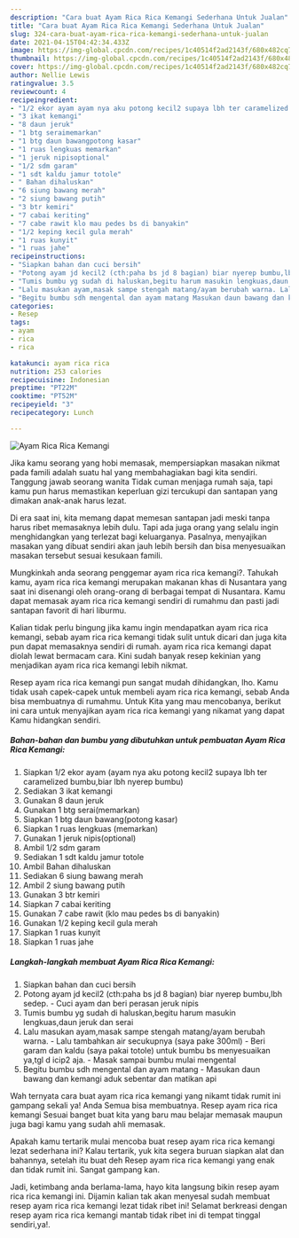 ```yaml
---
description: "Cara buat Ayam Rica Rica Kemangi Sederhana Untuk Jualan"
title: "Cara buat Ayam Rica Rica Kemangi Sederhana Untuk Jualan"
slug: 324-cara-buat-ayam-rica-rica-kemangi-sederhana-untuk-jualan
date: 2021-04-15T04:42:34.433Z
image: https://img-global.cpcdn.com/recipes/1c40514f2ad2143f/680x482cq70/ayam-rica-rica-kemangi-foto-resep-utama.jpg
thumbnail: https://img-global.cpcdn.com/recipes/1c40514f2ad2143f/680x482cq70/ayam-rica-rica-kemangi-foto-resep-utama.jpg
cover: https://img-global.cpcdn.com/recipes/1c40514f2ad2143f/680x482cq70/ayam-rica-rica-kemangi-foto-resep-utama.jpg
author: Nellie Lewis
ratingvalue: 3.5
reviewcount: 4
recipeingredient:
- "1/2 ekor ayam ayam nya aku potong kecil2 supaya lbh ter caramelized bumbubiar lbh nyerep bumbu"
- "3 ikat kemangi"
- "8 daun jeruk"
- "1 btg seraimemarkan"
- "1 btg daun bawangpotong kasar"
- "1 ruas lengkuas memarkan"
- "1 jeruk nipisoptional"
- "1/2 sdm garam"
- "1 sdt kaldu jamur totole"
- " Bahan dihaluskan"
- "6 siung bawang merah"
- "2 siung bawang putih"
- "3 btr kemiri"
- "7 cabai keriting"
- "7 cabe rawit klo mau pedes bs di banyakin"
- "1/2 keping kecil gula merah"
- "1 ruas kunyit"
- "1 ruas jahe"
recipeinstructions:
- "Siapkan bahan dan cuci bersih"
- "Potong ayam jd kecil2 (cth:paha bs jd 8 bagian) biar nyerep bumbu,lbh sedep. Cuci ayam dan beri perasan jeruk nipis"
- "Tumis bumbu yg sudah di haluskan,begitu harum masukin lengkuas,daun jeruk dan serai"
- "Lalu masukan ayam,masak sampe stengah matang/ayam berubah warna. Lalu tambahkan air secukupnya (saya pake 300ml) Beri garam dan kaldu (saya pakai totole) untuk bumbu bs menyesuaikan ya,tgl d icip2 aja. Masak sampai bumbu mulai mengental"
- "Begitu bumbu sdh mengental dan ayam matang Masukan daun bawang dan kemangi aduk sebentar dan matikan api"
categories:
- Resep
tags:
- ayam
- rica
- rica

katakunci: ayam rica rica 
nutrition: 253 calories
recipecuisine: Indonesian
preptime: "PT22M"
cooktime: "PT52M"
recipeyield: "3"
recipecategory: Lunch

---
```



![Ayam Rica Rica Kemangi](https://img-global.cpcdn.com/recipes/1c40514f2ad2143f/680x482cq70/ayam-rica-rica-kemangi-foto-resep-utama.jpg)

Jika kamu seorang yang hobi memasak, mempersiapkan masakan nikmat pada famili adalah suatu hal yang membahagiakan bagi kita sendiri. Tanggung jawab seorang  wanita Tidak cuman menjaga rumah saja, tapi kamu pun harus memastikan keperluan gizi tercukupi dan santapan yang dimakan anak-anak harus lezat.

Di era  saat ini, kita memang dapat memesan santapan jadi meski tanpa harus ribet memasaknya lebih dulu. Tapi ada juga orang yang selalu ingin menghidangkan yang terlezat bagi keluarganya. Pasalnya, menyajikan masakan yang dibuat sendiri akan jauh lebih bersih dan bisa menyesuaikan masakan tersebut sesuai kesukaan famili. 



Mungkinkah anda seorang penggemar ayam rica rica kemangi?. Tahukah kamu, ayam rica rica kemangi merupakan makanan khas di Nusantara yang saat ini disenangi oleh orang-orang di berbagai tempat di Nusantara. Kamu dapat memasak ayam rica rica kemangi sendiri di rumahmu dan pasti jadi santapan favorit di hari liburmu.

Kalian tidak perlu bingung jika kamu ingin mendapatkan ayam rica rica kemangi, sebab ayam rica rica kemangi tidak sulit untuk dicari dan juga kita pun dapat memasaknya sendiri di rumah. ayam rica rica kemangi dapat diolah lewat bermacam cara. Kini sudah banyak resep kekinian yang menjadikan ayam rica rica kemangi lebih nikmat.

Resep ayam rica rica kemangi pun sangat mudah dihidangkan, lho. Kamu tidak usah capek-capek untuk membeli ayam rica rica kemangi, sebab Anda bisa membuatnya di rumahmu. Untuk Kita yang mau mencobanya, berikut ini cara untuk menyajikan ayam rica rica kemangi yang nikamat yang dapat Kamu hidangkan sendiri.

<!--inarticleads1-->

##### Bahan-bahan dan bumbu yang dibutuhkan untuk pembuatan Ayam Rica Rica Kemangi:

1. Siapkan 1/2 ekor ayam (ayam nya aku potong kecil2 supaya lbh ter caramelized bumbu,biar lbh nyerep bumbu)
1. Sediakan 3 ikat kemangi
1. Gunakan 8 daun jeruk
1. Gunakan 1 btg serai(memarkan)
1. Siapkan 1 btg daun bawang(potong kasar)
1. Siapkan 1 ruas lengkuas (memarkan)
1. Gunakan 1 jeruk nipis(optional)
1. Ambil 1/2 sdm garam
1. Sediakan 1 sdt kaldu jamur totole
1. Ambil  Bahan dihaluskan
1. Sediakan 6 siung bawang merah
1. Ambil 2 siung bawang putih
1. Gunakan 3 btr kemiri
1. Siapkan 7 cabai keriting
1. Gunakan 7 cabe rawit (klo mau pedes bs di banyakin)
1. Gunakan 1/2 keping kecil gula merah
1. Siapkan 1 ruas kunyit
1. Siapkan 1 ruas jahe




<!--inarticleads2-->

##### Langkah-langkah membuat Ayam Rica Rica Kemangi:

1. Siapkan bahan dan cuci bersih
1. Potong ayam jd kecil2 (cth:paha bs jd 8 bagian) biar nyerep bumbu,lbh sedep. - Cuci ayam dan beri perasan jeruk nipis
1. Tumis bumbu yg sudah di haluskan,begitu harum masukin lengkuas,daun jeruk dan serai
1. Lalu masukan ayam,masak sampe stengah matang/ayam berubah warna. - Lalu tambahkan air secukupnya (saya pake 300ml) - Beri garam dan kaldu (saya pakai totole) untuk bumbu bs menyesuaikan ya,tgl d icip2 aja. - Masak sampai bumbu mulai mengental
1. Begitu bumbu sdh mengental dan ayam matang - Masukan daun bawang dan kemangi aduk sebentar dan matikan api




Wah ternyata cara buat ayam rica rica kemangi yang nikamt tidak rumit ini gampang sekali ya! Anda Semua bisa membuatnya. Resep ayam rica rica kemangi Sesuai banget buat kita yang baru mau belajar memasak maupun juga bagi kamu yang sudah ahli memasak.

Apakah kamu tertarik mulai mencoba buat resep ayam rica rica kemangi lezat sederhana ini? Kalau tertarik, yuk kita segera buruan siapkan alat dan bahannya, setelah itu buat deh Resep ayam rica rica kemangi yang enak dan tidak rumit ini. Sangat gampang kan. 

Jadi, ketimbang anda berlama-lama, hayo kita langsung bikin resep ayam rica rica kemangi ini. Dijamin kalian tak akan menyesal sudah membuat resep ayam rica rica kemangi lezat tidak ribet ini! Selamat berkreasi dengan resep ayam rica rica kemangi mantab tidak ribet ini di tempat tinggal sendiri,ya!.

